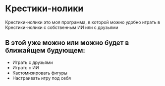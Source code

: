 # Крестики-нолики
Крестики-нолики это моя программа, в которой можно удобно играть в Крестики-нолики с собственным ИИ или с друзьями
## В этой уже можно или можно будет в ближайщем будующем:
- Играть с друзьями
- Играть с ИИ
- Кастомизировать фигуры
- Настраивать игру под себя
